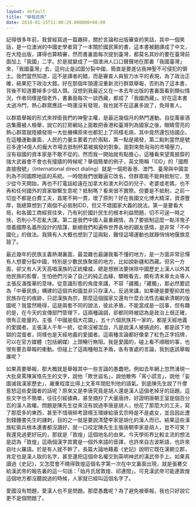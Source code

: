 ```yaml
---
layout: default
title: "舉報民族"
date: 2018-01-25T11:00:29.000000+08:00
---
```


記得很多年前，我曾經寫過一篇雜碎，關於言論和出版審查的笑話，其中一個笑話，是一位澳洲的中國史學者寫了一本關於國民黨的書，這本書被翻譯成了中文，在大陸出版，譯得也算精審，然而書裏面每次提到臺灣，都莫名其妙的要在臺灣前面加上「我國」二字。於是就變成了一個澳洲人口口聲聲地在那裏「我國臺灣」來，「我國臺灣」去，這何止是試圖分裂中國，簡直是要進佔我神聖不可侵犯的領土。我們當然知道，這不是譯者的錯，而是審查人員智力水平的表現，為了政治正確，結果犯下政治大錯。好在那個年頭還沒重新流行群眾舉報，否則為了這本書，背後不知道要掉多少個人頭。沒想到我最近又在一本去年出版的書裏面看到類似情況，作者同樣是個老外，書裏面每次一談西藏，都成了「我國西藏」。好在這本書太過冷門，熱心群眾應該一時還沒有發現，我也就不在這裏多說了，免得害人。


以群眾舉報的形式來捍衛我們的神聖主權，是最近幾個月的熱門運動。自從萬豪酒店集團被人檢舉，說它的訂房網站上面敢把香港和臺灣列為國家之後，眼睛雪亮的熱心群眾就陸續發現一大批機構原來也都犯上了同樣毛病，其中竟然還包括國企。在這種運動裏面，人民的力量主要着力於兩點，第一點是揭發，第二點則當然是號召多達14億人的龐大市場去抵制杯葛被揭發的對象。面對來勢洶洶的市場壓力，沒有祖國的資本家是不敢不從的。然而我一開始就有點擔心，這種看來望風披靡的強大武器會不會也有撞牆的時候呢？舉個簡單的例子，英文簡稱「IDD」的「國際直接撥號」（International direct dialing）就是一個把香港、澳門、臺灣與中國並列為不同國際地區的系統。一時間我們很難逼它改名，但群眾能不能夠抵制它，至少從今天開始，再也不打電話給遠在加拿大和澳大利亞的兒子、老婆或老媽，也不再和任何國外的買家聯繫生意呢？抵制嗎？看來很不實際。但要是不抵制，之前一切豈不都是白費工夫，首尾不夠一貫，壞了原則？好在我國文化博大精深，資源豐厚，我總算想到了兩個不必抵制IDD，但又不壞國家大義的說法。第一是要看大局，和各國工商經貿往來，乃有利於國計民生的根本利益問題，切不可逞一時之快，否則小不忍亂大謀。第二是我們中國人最重親情，為了要抵制這麼一點洋鬼子借着國際名義所設計的陰謀，斷絕我們和遍佈世界各地的親友感情，是非常「不中國化」的做法。我猜有人大概也想到了這兩點，難怪這場運動也就靜悄悄地偃旗息鼓了。


最近幾年的民族主義熱潮裏面，最混雜也最讓我看不懂的地方，是一方面非常忌憚有人想要分裂中國，特別是少數民族聚居的地方，比如說新疆和西藏。但另一方面，卻又有人天天高唱漢族的正統權威，總是想辦法要抹除中國歷史上漢人以外其他民族的影響，生怕他們污染了自己的純正血緣，驟眼看去，頗有清末章太炎等人主張反滿復華的意味。從意識形態的角度來講，不容「疆獨」「藏獨」，那必然要認為「中華民族」構建的這個共和國並非只存漢人。反過來講，如果硬是要壓抑其他民族存在的痕跡，只認漢族為宗，那麼這個國家又還有什麼合法性去繼承清朝的版圖呢？我當然曉得，這是兩套不同的說法，彼此矛盾，不能當成是一回事，但有趣的是，在今天的宣傳部門管理下，這兩種論調，卻都同時被認為是政治上很正確，很有正能量的。主張「中國是個大花園」，五十六個民族共一家的，都是天經地義的愛國者。主張漢人千年一統，從來沒被混血，凡是說漢人被搞過的，都是該下地獄的混蛋者，同樣也是天經地義的愛國者。這兩種言論都好像拿了紅色正字招牌，可以在官方媒體（包括網媒）上頭暢行無阻。我是愛國的，碰上看不順眼的事，也很有要去舉報的衝動。但碰上了這兩種相互矛盾，各有害處的言論，我到底該舉報誰呢？


如果真要舉報，那大概就是舉報其中一些言論的愚蠢吧。例如去年網上忽然湧現一大批臭罵陳寅恪先生的文字，說他「欺世盜名」，說他散佈「宵小謊言」，說他「妄圖滅我漢家歷史」，嚴重程度比得上文革年間批判他的語氣。到底陳先生說了什摩惹怒這些愛國者的話呢？原來又是李唐究竟是胡人還是漢人這個老掉牙的話題。這些文字也不簡單，往往引經據典，甚至摘抄了大量唐詩，好證明唐朝王室是個百分百的漢人政權。問題是陳先生從來沒有說過李唐是胡人，他花了那麼大的工夫，寫了那麼多的東西，甚至不惜瑣碎考證楊玉環嫁給唐玄宗時是不是處女，並且因此遭到錢鍾書先生的譏刺，目的之一就是要說清楚李家是胡化的漢人而已。結果這些漢族紅衛兵根本連書都沒讀好，就一口咬定陳先生主張唐朝李家是胡人，豈不可笑？我還見過更好玩的，那就是「敦煌」這個地名的由來。今天學術界比較主流的想法是認為「敦煌」這兩個漢字其實是一個外來語的音譯，也許來自古波斯語，也許來自吐火羅語。於是有人就不幹了，長篇大論地藉着《史記》說明它既在漢朝立郡，肯定也是漢人取的名字，甚至還把這個命名權交到英明神武的漢武帝手上。如果真讀過《史記》，又怎麼會不曉得敦煌這個名字第一次在中文裏面出現，就是張騫交給漢武帝的報告裏的這一句話：「始月氏居敦煌、祁連間」。可見漢武帝可能連敦煌這個地方都沒聽說過的時候，人家就已經叫這個名字了。


愛國沒有問題，愛漢人也不是問題。那麼愚蠢呢？為了避免被舉報，我也只好說它更不是個問題了。

